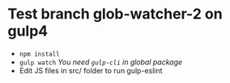 # Test branch glob-watcher-2 on gulp4

* `npm install`
* `gulp watch` *You need `gulp-cli` in global package*
* Edit JS files in src/ folder to run gulp-eslint
